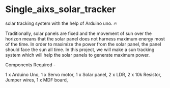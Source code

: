 # Single_aixs_solar_tracker
solar tracking system with the help of  Arduino uno. 🔥

Traditionally, solar panels are fixed and the movement of sun over the horizon means that the solar panel does not harness maximum energy most of the time. In order to maximize the power from the solar panel, the panel should face the sun all time. In this project, we will make a sun tracking system which will help the solar panels to generate maximum power.


Components Required -

1 x Arduino Uno,
1 x Servo motor,
1 x Solar panel,
2 x LDR,
2 x 10k Resistor,
Jumper wires,
1 x MDF board,
